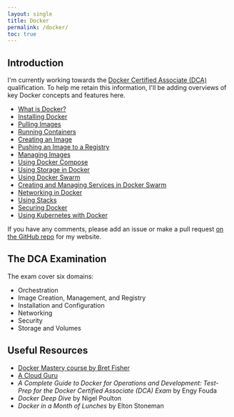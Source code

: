 ```yaml
---
layout: single
title: Docker
permalink: /docker/
toc: true
---
```

## Introduction

I'm currently working towards the [Docker Certified Associate (DCA)](https://training.mirantis.com/certification/dca-certification-exam/) qualification. To help me retain this information, I'll be adding overviews of key Docker concepts and features here.

- [What is Docker?](./intro/)
- [Installing Docker](./installation/)
- [Pulling Images](./pulling-docker-images/)
- [Running Containers](./running-containers/)
- [Creating an Image](./creating-docker-images/)
- [Pushing an Image to a Registry](./pushing-docker-images/)
- [Managing Images](./managing-docker-images/)
- [Using Docker Compose](./docker-compose/)
- [Using Storage in Docker](./storage/)
- [Using Docker Swarm](./docker-swarm/)
- [Creating and Managing Services in Docker Swarm](./swarm-services/)
- [Networking in Docker](./networking/)
- [Using Stacks](./docker-stacks/)
- [Securing Docker](./security/)
- [Using Kubernetes with Docker](./kubernetes/)

If you have any comments, please add an issue or make a pull request [on the GitHub repo](https://github.com/catherinepope/website) for my website.

## The DCA Examination

The exam cover six domains:

- Orchestration
- Image Creation, Management, and Registry
- Installation and Configuration
- Networking
- Security
- Storage and Volumes

## Useful Resources

- [Docker Mastery course by Bret Fisher](https://www.udemy.com/course/docker-mastery/)
- [A Cloud Guru](https://learn.acloud.guru/course/6b00566d-6246-4ebe-8257-f98f989321cf/dashboard)
- *A Complete Guide to Docker for Operations and Development: Test-Prep for the Docker Certified Associate (DCA) Exam* by Engy Fouda
- *Docker Deep Dive* by Nigel Poulton
- *Docker in a Month of Lunches* by Elton Stoneman